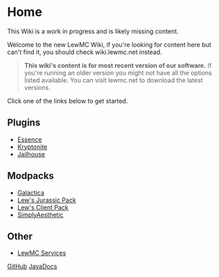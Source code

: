 # Home

<warning>
This Wiki is a work in progress and is likely missing content.
</warning>

Welcome to the new LewMC Wiki, if you're looking for content here but can't find it, you should check wiki.lewmc.net instead.

> **This wiki's content is for most recent version of our software.** If you're running an older version you might not have all the options listed available. You can visit lewmc.net to download the latest versions.

Click one of the links below to get started.

## Plugins
- [Essence](Essence.md)
- [Kryptonite](Kryptonite.md)
- [Jailhouse](Jailhouse.md)

## Modpacks
- [Galactica](Galactica.md)
- [Lew's Jurassic Pack](LJP.md)
- [Lew's Client Pack](LCP.md)
- [SimplyAesthetic](SimplyAesthetic.md)

## Other
- [LewMC Services](LewMC-Services.md)

<seealso>
    <category ref="opensource">
        <a href="https://github.com/lewmc">GitHub</a>
        <a href="https://lewmc.github.io">JavaDocs</a>
    </category>
</seealso>